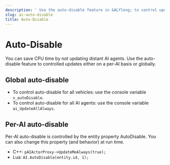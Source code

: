 ```yaml
---
description: ' Use the auto-disable feature in &ALYlong; to control updates. '
slug: ai-auto-disable
title: Auto-Disable
---
```

# Auto\-Disable<a name="ai-auto-disable"></a>

 You can save CPU time by not updating distant AI agents\. Use the auto\-disable feature to controlled updates either on a per\-AI basis or globally\.

## Global auto\-disable<a name="ai-auto-disable-global"></a>
+ To control auto\-disable for all vehicles: use the console variable `v_autoDisable`\.
+ To control auto\-disable for all AI agents: use the console variable `ai_UpdateAllAlways`\.

## Per\-AI auto\-disable<a name="ai-auto-disable-perAI"></a>

Per\-AI auto\-disable is controlled by the entity property AutoDisable\. You can also change this property \(and behavior\) at run time\.
+ C\+\+: `pAIActorProxy->UpdateMeAlways(true);`
+ Lua: `AI.AutoDisable(entity.id, 1);`